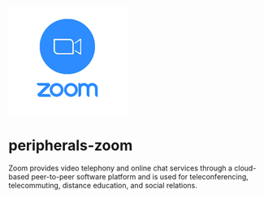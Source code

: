 ![Source Icon](thumbnail.png)
# peripherals-zoom
Zoom provides video telephony and online chat services through a cloud-based peer-to-peer software platform and is used for teleconferencing, telecommuting, distance education, and social relations.
